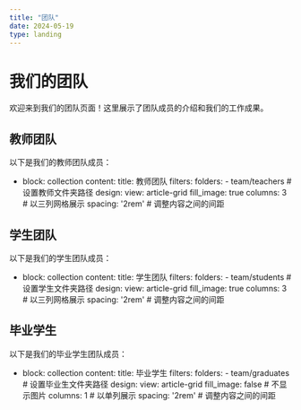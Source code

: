 ```yaml
---
title: "团队"
date: 2024-05-19
type: landing
---
```


# 我们的团队

欢迎来到我们的团队页面！这里展示了团队成员的介绍和我们的工作成果。

## 教师团队
以下是我们的教师团队成员：

- block: collection
  content:
    title: 教师团队
    filters:
      folders:
        - team/teachers  # 设置教师文件夹路径
  design:
    view: article-grid
    fill_image: true
    columns: 3  # 以三列网格展示
    spacing: '2rem'  # 调整内容之间的间距

## 学生团队
以下是我们的学生团队成员：

- block: collection
  content:
    title: 学生团队
    filters:
      folders:
        - team/students  # 设置学生文件夹路径
  design:
    view: article-grid
    fill_image: true
    columns: 3  # 以三列网格展示
    spacing: '2rem'  # 调整内容之间的间距

## 毕业学生
以下是我们的毕业学生团队成员：

- block: collection
  content:
    title: 毕业学生
    filters:
      folders:
        - team/graduates  # 设置毕业生文件夹路径
  design:
    view: article-grid
    fill_image: false  # 不显示图片
    columns: 1  # 以单列展示
    spacing: '2rem'  # 调整内容之间的间距
